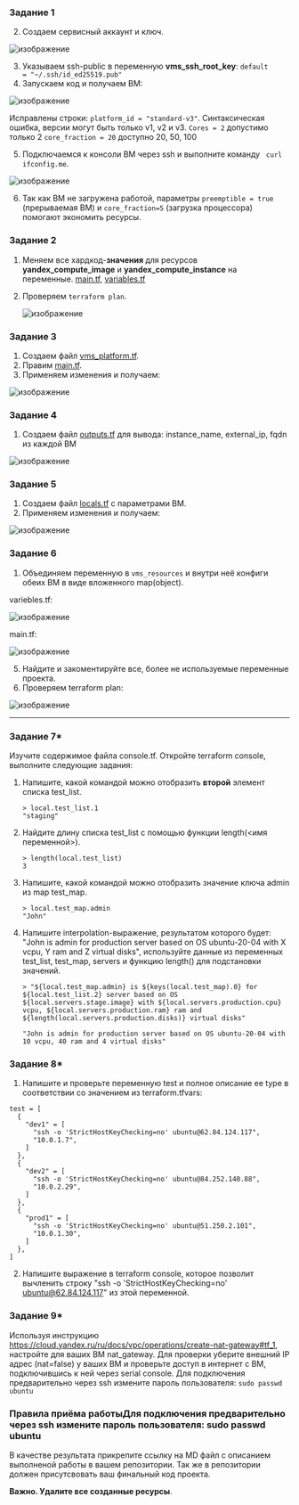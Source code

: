 ### Задание 1
2. Создаем сервисный аккаунт и ключ.
 
 ![изображение](https://github.com/user-attachments/assets/2b60afec-3a2f-4537-b3c3-f8733fec6e31)

3. Указываем ssh-public в переменную **vms_ssh_root_key**:  ``` default     = "~/.ssh/id_ed25519.pub" ```
4. Запускаем код и получаем ВМ:

 ![изображение](https://github.com/user-attachments/assets/1630a0cd-6802-4ca4-b8e4-b89d2000478d)

Исправлены строки:
  ```platform_id = "standard-v3"```. Синтаксическая ошибка, версии могут быть только v1, v2 и v3.
  ```Cores = 2```  допустимо только 2
  ```core_fraction = 20``` доступно 20, 50, 100
   
5. Подключаемся к консоли ВМ через ssh и выполните команду ``` curl ifconfig.me```.

 ![изображение](https://github.com/user-attachments/assets/6a82add1-8aa6-4824-b4f7-1f8201660c0f)

6. Так как ВМ не загружена работой, параметры ```preemptible = true``` (прерываемая ВМ) и ```core_fraction=5``` (загрузка процессора) помогают экономить  ресурсы.



### Задание 2

1. Меняем все хардкод-**значения** для ресурсов **yandex_compute_image** и **yandex_compute_instance** на переменные.
[main.tf](main.tf), [variables.tf](variables.tf)

3. Проверяем ```terraform plan```.

   ![изображение](https://github.com/user-attachments/assets/51c803df-791c-4731-8c72-6484d334009f)



### Задание 3

1. Создаем файл [vms_platform.tf](vms_platform.tf).
2. Правим [main.tf](main.tf.db).
3. Применяем изменения и получаем:

![изображение](https://github.com/user-attachments/assets/b01dcb1c-1dd9-4b36-93fd-839dd7c04979)


### Задание 4

1. Создаем файл [outputs.tf](outputs.tf) для вывода: instance_name, external_ip, fqdn из каждой ВМ

![изображение](https://github.com/user-attachments/assets/74c53387-1427-43b7-b526-ace33ba04b35)


### Задание 5

1. Создаем файл [locals.tf](locals.tf) с параметрами ВМ.
3. Применяем изменения и получаем:

![изображение](https://github.com/user-attachments/assets/1ca5b0f0-83b2-456f-a08b-e290f871bdbe)


### Задание 6

1. Объединяем переменную в ```vms_resources``` и  внутри неё конфиги обеих ВМ в виде вложенного map(object).

variebles.tf:

   ![изображение](https://github.com/user-attachments/assets/b084aa3a-230d-4cfd-beb4-5593df3a02a8)

main.tf:

   ![изображение](https://github.com/user-attachments/assets/738b2a8e-eaa3-492b-9d5e-d1c715d87cb6)

  
5. Найдите и закоментируйте все, более не используемые переменные проекта.
6. Проверяем terraform plan:

![изображение](https://github.com/user-attachments/assets/59f1466f-dac6-4432-894b-c2d53f4667f4)

------

### Задание 7*

Изучите содержимое файла console.tf. Откройте terraform console, выполните следующие задания: 

1. Напишите, какой командой можно отобразить **второй** элемент списка test_list.
   ```
   > local.test_list.1
   "staging"
   ```
3. Найдите длину списка test_list с помощью функции length(<имя переменной>).
   ```
   > length(local.test_list)
   3
   ```
5. Напишите, какой командой можно отобразить значение ключа admin из map test_map.
   ```
   > local.test_map.admin
   "John"
   ```
7. Напишите interpolation-выражение, результатом которого будет: "John is admin for production server based on OS ubuntu-20-04 with X vcpu, Y ram and Z virtual disks", используйте данные из переменных test_list, test_map, servers и функцию length() для подстановки значений.
   ```
   > "${local.test_map.admin} is ${keys(local.test_map).0} for ${local.test_list.2} server based on OS    ${local.servers.stage.image} with ${local.servers.production.cpu} vcpu, ${local.servers.production.ram} ram and ${length(local.servers.production.disks)} virtual disks"
   
   "John is admin for production server based on OS ubuntu-20-04 with 10 vcpu, 40 ram and 4 virtual disks"
   ```

### Задание 8*
1. Напишите и проверьте переменную test и полное описание ее type в соответствии со значением из terraform.tfvars:
```
test = [
  {
    "dev1" = [
      "ssh -o 'StrictHostKeyChecking=no' ubuntu@62.84.124.117",
      "10.0.1.7",
    ]
  },
  {
    "dev2" = [
      "ssh -o 'StrictHostKeyChecking=no' ubuntu@84.252.140.88",
      "10.0.2.29",
    ]
  },
  {
    "prod1" = [
      "ssh -o 'StrictHostKeyChecking=no' ubuntu@51.250.2.101",
      "10.0.1.30",
    ]
  },
]
```
2. Напишите выражение в terraform console, которое позволит вычленить строку "ssh -o 'StrictHostKeyChecking=no' ubuntu@62.84.124.117" из этой переменной.


### Задание 9*

Используя инструкцию https://cloud.yandex.ru/ru/docs/vpc/operations/create-nat-gateway#tf_1, настройте для ваших ВМ nat_gateway. Для проверки уберите внешний IP адрес (nat=false) у ваших ВМ и проверьте доступ в интернет с ВМ, подключившись к ней через serial console. Для подключения предварительно через ssh измените пароль пользователя: ```sudo passwd ubuntu```

### Правила приёма работыДля подключения предварительно через ssh измените пароль пользователя: sudo passwd ubuntu
В качестве результата прикрепите ссылку на MD файл с описанием выполненой работы в вашем репозитории. Так же в репозитории должен присутсвовать ваш финальный код проекта.

**Важно. Удалите все созданные ресурсы**.
